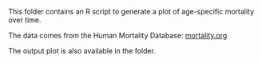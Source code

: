 This folder contains an R script to generate a plot of age-specific mortality over time.

The data comes from the Human Mortality Database: [mortality.org](https://www.mortality.org/)

The output plot is also available in the folder.
